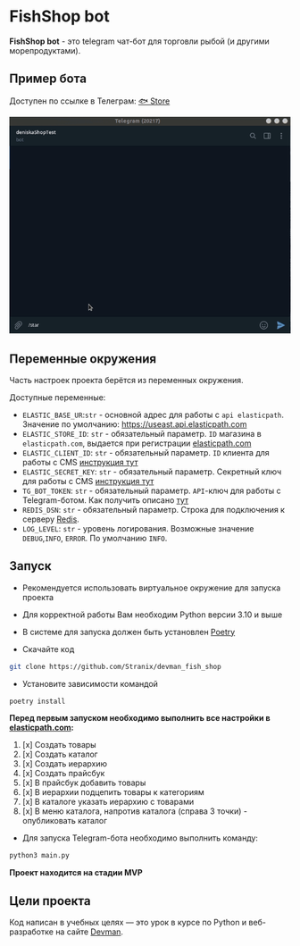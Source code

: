 # FishShop bot

**FishShop bot** - это telegram чат-бот для торговли рыбой (и другими морепродуктами).

## Пример бота
Доступен по ссылке в Телеграм: [🐟 Store](https://t.me/stranix_dev_bot)

![fish-shop.gif](assets/fish-shop.gif)

## Переменные окружения

Часть настроек проекта берётся из переменных окружения.

Доступные переменные:
- `ELASTIC_BASE_UR`:`str` - основной адрес для работы с `api elasticpath`. Значение по умолчанию: https://useast.api.elasticpath.com
- `ELASTIC_STORE_ID`: `str` - обязательный параметр. `ID`  магазина в `elasticpath.com`, выдается при регистрации [elasticpath.com](https://elasticpath.com)
- `ELASTIC_CLIENT_ID`: `str` - обязательный параметр. `ID` клиента для работы с CMS [инструкция тут](https://elasticpath.dev/docs/authentication/application-keys/application-keys-cm)
- `ELASTIC_SECRET_KEY`: `str` - обязательный параметр. Секретный ключ для работы с CMS [инструкция тут](https://elasticpath.dev/docs/authentication/application-keys/application-keys-cm)
- `TG_BOT_TOKEN`: `str` - обязательный параметр. `API`-ключ для работы с Telegram-ботом. Как получить описано [тут](https://way23.ru/%D1%80%D0%B5%D0%B3%D0%B8%D1%81%D1%82%D1%80%D0%B0%D1%86%D0%B8%D1%8F-%D0%B1%D0%BE%D1%82%D0%B0-%D0%B2-telegram.html)
- `REDIS_DSN`: `str` - обязательный параметр. Строка для подключения к серверу [Redis](https://redis.io/). 
- `LOG_LEVEL`: `str` - уровень логирования. Возможные значение `DEBUG`,`INFO`, `ERROR`. По умолчанию `INFO`.

## Запуск
- Рекомендуется использовать виртуальное окружение для запуска проекта
- Для корректной работы Вам необходим Python версии 3.10 и выше
- В системе для запуска должен быть установлен [Poetry](https://python-poetry.org/)

- Скачайте код 
```bash 
git clone https://github.com/Stranix/devman_fish_shop
```
- Установите зависимости командой
```bash
poetry install
```
**Перед первым запуском необходимо выполнить все настройки в [elasticpath.com](https://elasticpath.com):**
1. [x] Создать товары
2. [x] Создать каталог
3. [x] Создать иерархию
4. [x] Создать прайсбук
5. [x] В прайсбук добавить товары 
6. [x] В иерархии подцепить товары к категориям
7. [x] В каталоге указать иерархию с товарами
8. [x] В меню каталога, напротив каталога (справа 3 точки) - опубликовать каталог


- Для запуска Telegram-бота необходимо выполнить команду:
```bash
python3 main.py
```
**Проект находится на стадии MVP**
## Цели проекта
Код написан в учебных целях — это урок в курсе по Python и веб-разработке на сайте [Devman](https://dvmn.org).
